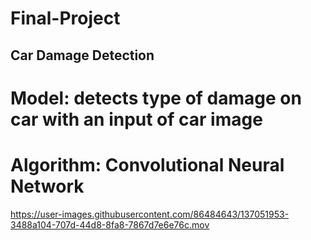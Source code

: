 # Final-Project

## Car Damage Detection

# Model: detects type of damage on car with an input of car image
# Algorithm: Convolutional Neural Network

https://user-images.githubusercontent.com/86484643/137051953-3488a104-707d-44d8-8fa8-7867d7e6e76c.mov

